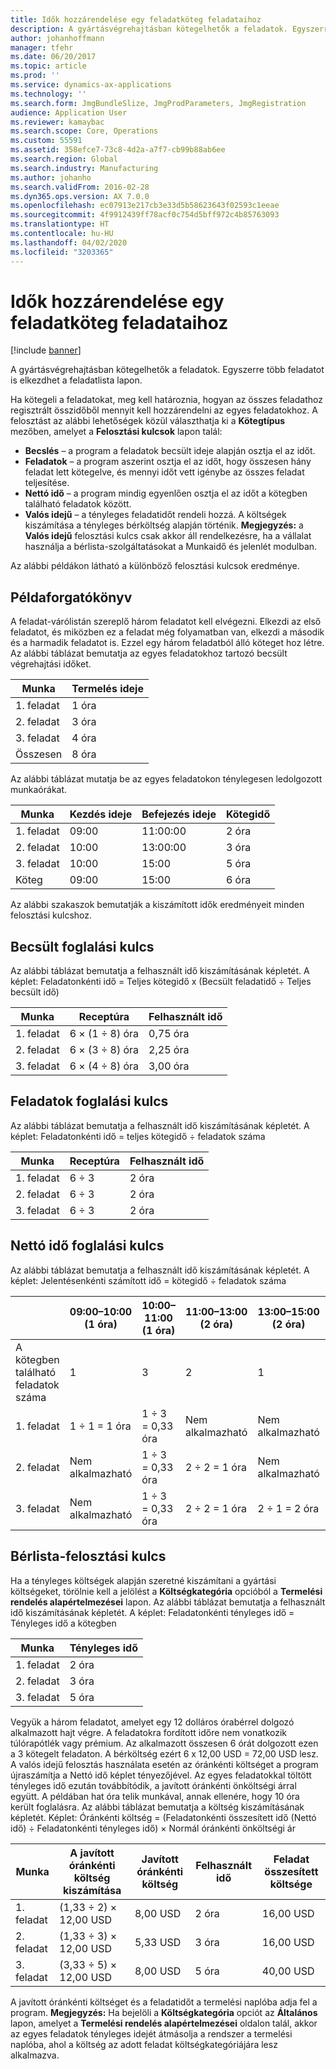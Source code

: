 ```yaml
---
title: Idők hozzárendelése egy feladatköteg feladataihoz
description: A gyártásvégrehajtásban kötegelhetők a feladatok. Egyszerre több feladatot is elkezdhet a feladatlista lapon.
author: johanhoffmann
manager: tfehr
ms.date: 06/20/2017
ms.topic: article
ms.prod: ''
ms.service: dynamics-ax-applications
ms.technology: ''
ms.search.form: JmgBundleSlize, JmgProdParameters, JmgRegistration
audience: Application User
ms.reviewer: kamaybac
ms.search.scope: Core, Operations
ms.custom: 55591
ms.assetid: 358efce7-73c8-4d2a-a7f7-cb99b88ab6ee
ms.search.region: Global
ms.search.industry: Manufacturing
ms.author: johanho
ms.search.validFrom: 2016-02-28
ms.dyn365.ops.version: AX 7.0.0
ms.openlocfilehash: ec07913e217cb3e33d5b58623643f02593c1eeae
ms.sourcegitcommit: 4f9912439ff78acf0c754d5bff972c4b85763093
ms.translationtype: HT
ms.contentlocale: hu-HU
ms.lasthandoff: 04/02/2020
ms.locfileid: "3203365"
---
```

# <a name="allocate-time-to-jobs-in-a-job-bundle"></a>Idők hozzárendelése egy feladatköteg feladataihoz

[!include [banner](../includes/banner.md)]

A gyártásvégrehajtásban kötegelhetők a feladatok. Egyszerre több feladatot is elkezdhet a feladatlista lapon.

Ha kötegeli a feladatokat, meg kell határoznia, hogyan az összes feladathoz regisztrált összidőből mennyit kell hozzárendelni az egyes feladatokhoz. A felosztást az alábbi lehetőségek közül választhatja ki a **Kötegtípus** mezőben, amelyet a **Felosztási kulcsok** lapon talál:

-   **Becslés** – a program a feladatok becsült ideje alapján osztja el az időt.
-   **Feladatok** – a program aszerint osztja el az időt, hogy összesen hány feladat lett kötegelve, és mennyi időt vett igénybe az összes feladat teljesítése.
-   **Nettó idő** – a program mindig egyenlően osztja el az időt a kötegben található feladatok között.
-   **Valós idejű** – a tényleges feladatidőt rendeli hozzá. A költségek kiszámítása a tényleges bérköltség alapján történik. **Megjegyzés:** a **Valós idejű** felosztási kulcs csak akkor áll rendelkezésre, ha a vállalat használja a bérlista-szolgáltatásokat a Munkaidő és jelenlét modulban.

Az alábbi példákon látható a különböző felosztási kulcsok eredménye.

## <a name="example-scenario"></a>Példaforgatókönyv
A feladat-várólistán szereplő három feladatot kell elvégezni. Elkezdi az első feladatot, és miközben ez a feladat még folyamatban van, elkezdi a második és a harmadik feladatot is. Ezzel egy három feladatból álló köteget hoz létre. Az alábbi táblázat bemutatja az egyes feladatokhoz tartozó becsült végrehajtási időket.

| Munka   | Termelés ideje |
|-------|-----------------|
| 1. feladat | 1 óra          |
| 2. feladat | 3 óra         |
| 3. feladat | 4 óra         |
| Összesen | 8 óra         |

Az alábbi táblázat mutatja be az egyes feladatokon ténylegesen ledolgozott munkaórákat.

| Munka    | Kezdés ideje | Befejezés ideje | Kötegidő |
|--------|------------|----------|-------------|
| 1. feladat  | 09:00      | 11:00:00    | 2 óra     |
| 2. feladat  | 10:00      | 13:00:00    | 3 óra     |
| 3. feladat  | 10:00      | 15:00    | 5 óra     |
| Köteg | 09:00      | 15:00    | 6 óra     |

Az alábbi szakaszok bemutatják a kiszámított idők eredményeit minden felosztási kulcshoz.

## <a name="estimation-allocation-key"></a>Becsült foglalási kulcs
Az alábbi táblázat bemutatja a felhasznált idő kiszámításának képletét. A képlet: Feladatonkénti idő = Teljes kötegidő x (Becsült feladatidő ÷ Teljes becsült idő)

| Munka   | Receptúra           | Felhasznált idő |
|-------|-------------------|----------------|
| 1. feladat | 6 × (1 ÷ 8) óra | 0,75 óra      |
| 2. feladat | 6 × (3 ÷ 8) óra | 2,25 óra     |
| 3. feladat | 6 × (4 ÷ 8) óra | 3,00 óra     |

## <a name="jobs-allocation-key"></a>Feladatok foglalási kulcs
Az alábbi táblázat bemutatja a felhasznált idő kiszámításának képletét. A képlet: Feladatonkénti idő = teljes kötegidő ÷ feladatok száma

| Munka   | Receptúra | Felhasznált idő |
|-------|---------|----------------|
| 1. feladat | 6 ÷ 3   | 2 óra        |
| 2. feladat | 6 ÷ 3   | 2 óra        |
| 3. feladat | 6 ÷ 3   | 2 óra        |

## <a name="net-time-allocation-key"></a>Nettó idő foglalási kulcs
Az alábbi táblázat bemutatja a felhasznált idő kiszámításának képletét. A képlet: Jelentésenkénti számított idő = kötegidő ÷ feladatok száma

|                              | 09:00–10:00 (1 óra) | 10:00–11:00 (1 óra) | 11:00–13:00 (2 óra) | 13:00–15:00 (2 óra) | Felhasznált idő |
|------------------------------|----------------------|----------------------|-----------------------|-----------------------|----------------|
| A kötegben található feladatok száma | 1                    | 3                    | 2                     | 1                     | Nem alkalmazható |
| 1. feladat                        | 1 ÷ 1 = 1 óra       | 1 ÷ 3 = 0,33 óra    | Nem alkalmazható        | Nem alkalmazható        | 1,33 óra     |
| 2. feladat                        | Nem alkalmazható       | 1 ÷ 3 = 0,33 óra    | 2 ÷ 2 = 1 óra        | Nem alkalmazható        | 1,33 óra     |
| 3. feladat                        | Nem alkalmazható       | 1 ÷ 3 = 0,33 óra    | 2 ÷ 2 = 1 óra        | 2 ÷ 1 = 2 óra       | 3,33 óra     |

## <a name="real-time-allocation-key"></a>Bérlista-felosztási kulcs
Ha a tényleges költségek alapján szeretné kiszámítani a gyártási költségeket, törölnie kell a jelölést a **Költségkategória** opcióból a **Termelési rendelés alapértelmezései** lapon. Az alábbi táblázat bemutatja a felhasznált idő kiszámításának képletét. A képlet: Feladatonkénti tényleges idő = Tényleges idő a kötegben

| Munka   | Tényleges idő |
|-------|-------------|
| 1. feladat | 2 óra     |
| 2. feladat | 3 óra     |
| 3. feladat | 5 óra     |

Vegyük a három feladatot, amelyet egy 12 dolláros órabérrel dolgozó alkalmazott hajt végre. A feladatokra fordított időre nem vonatkozik túlórapótlék vagy prémium. Az alkalmazott összesen 6 órát dolgozott ezen a 3 kötegelt feladaton. A bérköltség ezért 6 x 12,00 USD = 72,00 USD lesz. A valós idejű felosztás használata esetén az óránkénti költséget a program újraszámítja a Nettó idő képlet tényezőjével. Az egyes feladatokkal töltött tényleges idő ezután továbbítódik, a javított óránkénti önköltségi árral együtt. A példában hat óra telik munkával, annak ellenére, hogy 10 óra került foglalásra. Az alábbi táblázat bemutatja a költség kiszámításának képletét. Képlet: Óránkénti költség = (Feladatonkénti összesített idő (Nettó idő) ÷ Feladatonkénti tényleges idő) × Normál óránkénti önköltségi ár

| Munka   | A javított óránkénti költség kiszámítása | Javított óránkénti költség | Felhasznált idő | Feladat összesített költsége |
|-------|----------------------------------------|-------------------------|----------------|-------------------|
| 1. feladat | (1,33 ÷ 2) × 12,00 USD                 | 8,00 USD                | 2 óra        | 16,00 USD         |
| 2. feladat | (1,33 ÷ 3) × 12,00 USD                 | 5,33 USD                | 3 óra        | 16,00 USD         |
| 3. feladat | (3,33 ÷ 5) × 12,00 USD                 | 8,00 USD                | 5 óra        | 40,00 USD         |

A javított óránkénti költséget és a feladatidőt a termelési naplóba adja fel a program. **Megjegyzés:** Ha bejelöli a **Költségkategória** opciót az **Általános** lapon, amelyet a **Termelési rendelés alapértelmezései** oldalon talál, akkor az egyes feladatok tényleges idejét átmásolja a rendszer a termelési naplóba, ahol a költség az adott feladat költségkategóriájára lesz alkalmazva.




